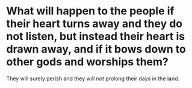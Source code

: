# What will happen to the people if their heart turns away and they do not listen, but instead their heart is drawn away, and if it bows down to other gods and worships them?

They will surely perish and they will not prolong their days in the land.
